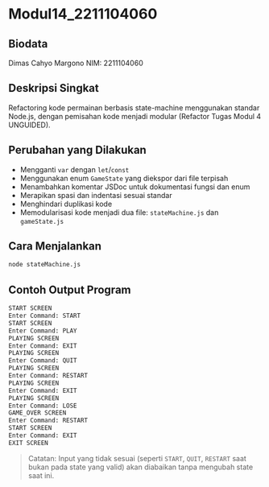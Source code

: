 # Modul14_2211104060

## Biodata

Dimas Cahyo Margono
NIM: 2211104060

## Deskripsi Singkat

Refactoring kode permainan berbasis state-machine menggunakan standar Node.js, dengan pemisahan kode menjadi modular (Refactor Tugas Modul 4 UNGUIDED).

## Perubahan yang Dilakukan

- Mengganti `var` dengan `let`/`const`
- Menggunakan enum `GameState` yang diekspor dari file terpisah
- Menambahkan komentar JSDoc untuk dokumentasi fungsi dan enum
- Merapikan spasi dan indentasi sesuai standar
- Menghindari duplikasi kode
- Memodularisasi kode menjadi dua file: `stateMachine.js` dan `gameState.js`

## Cara Menjalankan

```bash
node stateMachine.js
```

## Contoh Output Program

```txt
START SCREEN
Enter Command: START
START SCREEN
Enter Command: PLAY
PLAYING SCREEN
Enter Command: EXIT
PLAYING SCREEN
Enter Command: QUIT
PLAYING SCREEN
Enter Command: RESTART
PLAYING SCREEN
Enter Command: EXIT
PLAYING SCREEN
Enter Command: LOSE
GAME_OVER SCREEN
Enter Command: RESTART
START SCREEN
Enter Command: EXIT
EXIT SCREEN
```

> Catatan: Input yang tidak sesuai (seperti `START`, `QUIT`, `RESTART` saat bukan pada state yang valid) akan diabaikan tanpa mengubah state saat ini.
